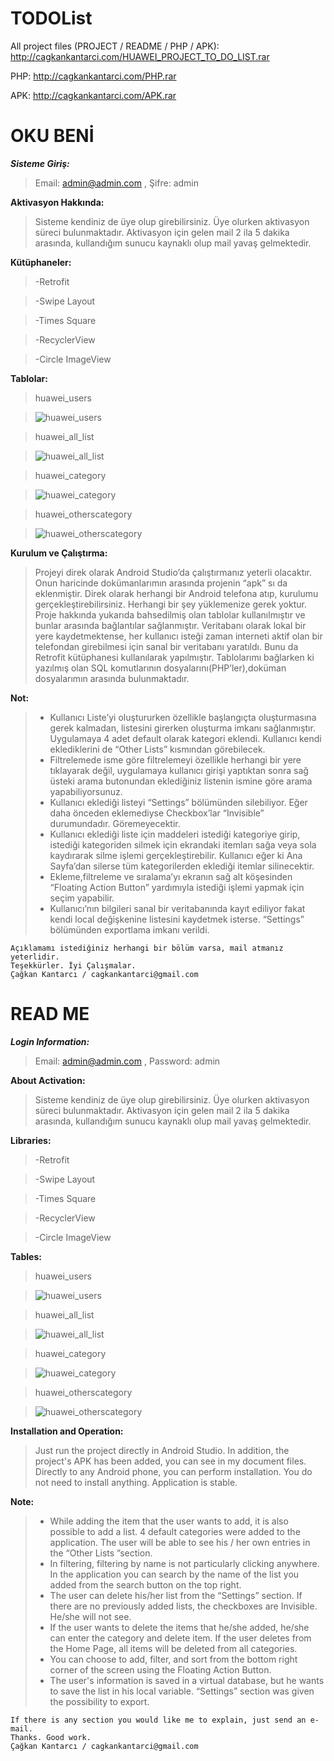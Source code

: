 # TODOList

All project files (PROJECT / README / PHP / APK): http://cagkankantarci.com/HUAWEI_PROJECT_TO_DO_LIST.rar

PHP: http://cagkankantarci.com/PHP.rar

APK: http://cagkankantarci.com/APK.rar

# OKU BENİ 

**_Sisteme Giriş:_**  

> Email: admin@admin.com , Şifre: admin

**Aktivasyon Hakkında:** 

> Sisteme kendiniz de üye olup girebilirsiniz. Üye olurken aktivasyon süreci bulunmaktadır. Aktivasyon için gelen mail 2 ila 5 dakika arasında, kullandığım sunucu kaynaklı olup mail yavaş gelmektedir. 

**Kütüphaneler:** 

> -Retrofit 

> -Swipe Layout

> -Times Square

> -RecyclerView

> -Circle ImageView

**Tablolar:**

> huawei_users

> ![huawei_users](https://user-images.githubusercontent.com/32047075/62421695-6ebdad80-b6ae-11e9-8dc8-0343fc31f28a.png)

> huawei_all_list

> ![huawei_all_list](https://user-images.githubusercontent.com/32047075/62421689-58175680-b6ae-11e9-8387-9a02ab557b91.png)

> huawei_category

> ![huawei_category](https://user-images.githubusercontent.com/32047075/62421692-61082800-b6ae-11e9-8912-1216fe56f341.png)

> huawei_otherscategory

> ![huawei_otherscategory](https://user-images.githubusercontent.com/32047075/62421693-65ccdc00-b6ae-11e9-8cb7-2ff7626753d6.png)

> 

**Kurulum ve Çalıştırma:**

> Projeyi direk olarak Android Studio’da çalıştırmanız yeterli olacaktır. Onun haricinde dokümanlarımın arasında projenin “apk” sı da eklenmiştir. Direk olarak herhangi bir Android telefona atıp, kurulumu gerçekleştirebilirsiniz. Herhangi bir şey yüklemenize gerek yoktur. 
> Proje hakkında yukarıda bahsedilmiş olan tablolar kullanılmıştır ve bunlar arasında bağlantılar sağlanmıştır. Veritabanı olarak lokal bir yere kaydetmektense, her kullanıcı isteği zaman interneti aktif olan bir telefondan girebilmesi için sanal bir veritabanı yaratıldı. Bunu da Retrofit kütüphanesi kullanılarak yapılmıştır. 
> Tablolarımı bağlarken ki yazılmış olan SQL komutlarının dosyalarını(PHP’ler),doküman dosyalarımın arasında bulunmaktadır. 

**Not:**


> - Kullanıcı Liste’yi oluştururken özellikle başlangıçta oluşturmasına gerek kalmadan, listesini girerken oluşturma imkanı sağlanmıştır. Uygulamaya 4 adet default olarak kategori eklendi. Kullanıcı kendi eklediklerini de “Other Lists” kısmından görebilecek. 
> - Filtrelemede isme göre filtrelemeyi özellikle herhangi bir yere tıklayarak değil, uygulamaya kullanıcı girişi yaptıktan sonra sağ üsteki arama butonundan eklediğiniz listenin ismine göre arama yapabiliyorsunuz. 
> - Kullanıcı eklediği listeyi “Settings” bölümünden silebiliyor. Eğer daha önceden eklemediyse Checkbox’lar “Invisible” durumundadır. Göremeyecektir. 
> - Kullanıcı eklediği liste için maddeleri istediği kategoriye girip, istediği kategoriden silmek için ekrandaki itemları sağa veya sola kaydırarak silme işlemi gerçekleştirebilir. Kullanıcı eğer ki Ana Sayfa’dan silerse tüm kategorilerden eklediği itemlar silinecektir.
> - Ekleme,filtreleme ve sıralama’yı ekranın sağ alt köşesinden “Floating Action Button” yardımıyla istediği işlemi yapmak için seçim yapabilir. 
> - Kullanıcı’nın bilgileri sanal bir veritabanında kayıt ediliyor fakat kendi local değişkenine listesini kaydetmek isterse. “Settings” bölümünden exportlama imkanı verildi. 

```
Açıklamamı istediğiniz herhangi bir bölüm varsa, mail atmanız yeterlidir. 
Teşekkürler. İyi Çalışmalar.
Çağkan Kantarcı / cagkankantarci@gmail.com
```

# READ ME

**_Login Information:_**  

> Email: admin@admin.com , Password: admin

**About Activation:** 

> Sisteme kendiniz de üye olup girebilirsiniz. Üye olurken aktivasyon süreci bulunmaktadır. Aktivasyon için gelen mail 2 ila 5 dakika arasında, kullandığım sunucu kaynaklı olup mail yavaş gelmektedir. 

**Libraries:** 

> -Retrofit 

> -Swipe Layout

> -Times Square

> -RecyclerView

> -Circle ImageView

**Tables:**

> huawei_users

> ![huawei_users](https://user-images.githubusercontent.com/32047075/62421695-6ebdad80-b6ae-11e9-8dc8-0343fc31f28a.png)

> huawei_all_list

> ![huawei_all_list](https://user-images.githubusercontent.com/32047075/62421689-58175680-b6ae-11e9-8387-9a02ab557b91.png)

> huawei_category

> ![huawei_category](https://user-images.githubusercontent.com/32047075/62421692-61082800-b6ae-11e9-8912-1216fe56f341.png)

> huawei_otherscategory

> ![huawei_otherscategory](https://user-images.githubusercontent.com/32047075/62421693-65ccdc00-b6ae-11e9-8cb7-2ff7626753d6.png)
> 

**Installation and Operation:**

> Just run the project directly in Android Studio. In addition, the project's APK has been added, you can see in my document files. Directly to any Android phone, you can perform installation. You do not need to install anything. Application is stable.


**Note:**
> 
> - While adding the item that the user wants to add, it is also possible to add a list. 4 default categories were added to the application. The user will be able to see his / her own entries in the “Other Lists ”section.
> - In filtering, filtering by name is not particularly clicking anywhere. In the application you can search by the name of the list you added from the search button on the top right.
> - The user can delete his/her list from the “Settings” section. If there are no previously added lists, the checkboxes are Invisible. He/she will not see.
> - If the user wants to delete the items that he/she added, he/she can enter the category and delete item. If the user deletes from the Home Page, all items will be deleted from all categories.
> - You can choose to add, filter, and sort from the bottom right corner of the screen using the Floating Action Button.
> - The user's information is saved in a virtual database, but he wants to save the list in his local variable. “Settings” section was given the possibility to export.


```
If there is any section you would like me to explain, just send an e-mail. 
Thanks. Good work.
Çağkan Kantarcı / cagkankantarci@gmail.com

```
